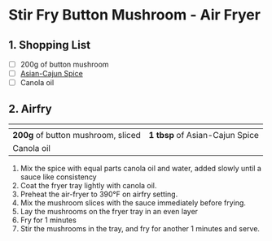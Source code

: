 # Stir Fry Button Mushroom - Air Fryer

## 1. Shopping List
- [ ] 200g of button mushroom
- [ ] [Asian-Cajun Spice][1]
- [ ] Canola oil

## 2. Airfry
|<!-- -->|<!-- -->|
|---|---|
| **200g** of button mushroom, sliced | **1 tbsp** of Asian-Cajun Spice |
| Canola oil | |

1. Mix the spice with equal parts canola oil and water, added slowly until a sauce like consistency
2. Coat the fryer tray lightly with canola oil.
3. Preheat the air-fryer to 390°F on airfry setting.
4. Mix the mushroom slices with the sauce immediately before frying.
5. Lay the mushrooms on the fryer tray in an even layer
6. Fry for 1 minutes
7. Stir the mushrooms in the tray, and fry for another 1 minutes and serve.

[1]: https://github.com/nanotalks/recipes/blob/master/Spices%20and%20Sauces/Asian-Cajun%20Spice.md